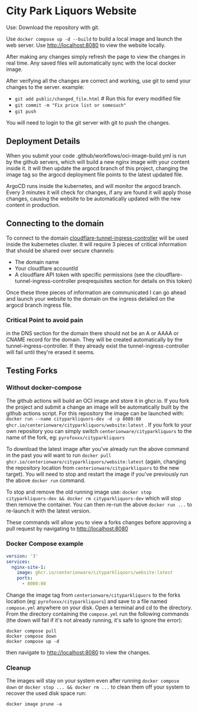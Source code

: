 # City Park Liquors Website

Use: Download the repository with git.

Use `docker compose up -d --build` to build a local image and launch the web server. Use [http://localhost:8080](http://localhost:8080/) to view the website locally.

After making any changes simply refresh the page to view the changes in real time. Any saved files will automatically sync with the local docker image.

After verifying all the changes are correct and working, use git to send your changes to the server.
example:

* `git add public/changed_file.html` # Run this for every modified file
* `git commit -m "Fix price list or somesuch"`
* `git push`


You will need to login to the git server with git to push the changes.


## Deployment Details

When you submit your code .github/workflows/oci-image-build.yml is run by the github servers, which will build a new nginx image with your content inside it. It will then update the argocd branch of this project, changing the image tag so the argocd deployment file points to the latest updated file. 

ArgoCD runs inside the kubernetes, and will monitor the argocd branch. Every 3 minutes it will check for changes, if any are found it will apply those changes, causing the website to be automatically updated with the new content in production.

## Connecting to the domain

To connect to the domain [cloudflare-tunnel-ingress-controller](https://github.com/STRRL/cloudflare-tunnel-ingress-controller) will be used inside the kubernetes cluster. It will require 3 pieces of critical information that should be shared over secure channels:

* The domain name
* Your cloudflare accountId 
* A cloudflare API token with specific permissions (see the cloudflare-tunnel-ingress-controller preqrequisites section for details on this token)

Once these three pieces of information are communicated I can go ahead and launch your website to the domain on the ingress detailed on the argocd branch ingress file.

### Critical Point to avoid pain

in the DNS section for the domain there should not be an A or AAAA or CNAME record for the domain. They will be created automatically by the tunnel-ingress-controller. If they already exist the tunnel-ingress-controller will fail until they're erased it seems.

## Testing Forks

### Without docker-compose

The github actions will build an OCI image and store it in ghcr.io. If you fork the project and submit a change an image will be automatically built by the github actions script. For this repository the image can be launched with:
`docker run --name cityparkliquors-dev -d -p 8080:80 ghcr.io/centerionware/cityparkliquors/website:latest` . If you fork to your own repository you can simply switch `centerionware/cityparkliquors` to the name of the fork, eg: `pyrofoxxx/cityparkliquors`

To download the latest image after you've already run the above command in the past you will want to run `docker pull ghcr.io/centerionware/cityparkliquors/website:latest` (again, changing the repository location from `centerionware/cityparkliquors` to the new target). You will need to stop and restart the image if you've previously run the above `docker run` command.

To stop and remove the old running image use: 
`docker stop cityparkliquors-dev && docker rm cityparkliquors-dev` which will stop then remove the container. You can then re-run the above `docker run ...` to re-launch it with the latest version.

These commands will allow you to view a forks changes before approving a pull request by navigating to [http://localhost:8080](http://localhost:8080)

### Docker Compose example

```yml
version: '3'
services:
  nginx-site-1:
    image: ghcr.io/centerionware/cityparkliquors/website:latest
    ports:
      - 8080:80
```

Change the image tag from `centerionware/cityparkliquors` to the forks location (eg: `pyrofoxxx/cityparkliquors`) and save to a file named `compose.yml` anywhere on your disk. Open a terminal and cd to the directory. From the directory containing the `compose.yml` run the following commands (the down will fail if it's not already running, it's safe to ignore the error):

```
docker compose pull
docker compose down
docker compose up -d
```
then navigate to [http://localhost:8080](http://localhost:8080) to view the changes.


### Cleanup

The images will stay on your system even after running `docker compose down` or `docker stop ... && docker rm ...`
to clean them off your system to recover the used disk space run:

`docker image prune -a`